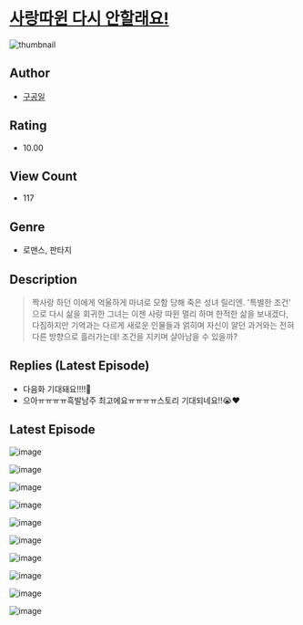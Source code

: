 # [사랑따윈 다시 안할래요!](https://comic.naver.com/challenge/list?titleId=811134)
![thumbnail](https://image-comic.pstatic.net/user_contents_data/challenge_comic/2023/05/25/261816/upload_3473232112052758072_480x623.jpeg)

## Author
- [구공일](https://comic.naver.com/artistTitle?id=261816)

## Rating
- 10.00

## View Count
- 117

## Genre
- 로맨스, 판타지

## Description
> 짝사랑 하던 이에게 억울하게 마녀로 모함 당해 죽은 성녀 릴리엔. '특별한 조건' 으로 다시 삶을 회귀한 그녀는 이젠 사랑 따윈 멀리 하며 한적한 삶을 보내겠다, 다짐하지만 기억과는 다르게 새로운 인물들과 얽히며 자신이 알던 과거와는 전혀 다른 방향으로 흘러가는데! 조건을 지키며 살아남을 수 있을까?

## Replies (Latest Episode)
- 다음화 기대돼요!!!!🫢
- 으아ㅠㅠㅠㅠ흑발남주 최고에요ㅠㅠㅠㅠ스토리 기대되네요!!😭❤

## Latest Episode
![image](https://image-comic.pstatic.net/user_contents_data/challenge_comic/2023/05/25/261816/upload_4121183097509536564.jpeg)

![image](https://image-comic.pstatic.net/user_contents_data/challenge_comic/2023/05/25/261816/upload_4136056212719614260.jpeg)

![image](https://image-comic.pstatic.net/user_contents_data/challenge_comic/2023/05/25/261816/upload_3702582747164402020.jpeg)

![image](https://image-comic.pstatic.net/user_contents_data/challenge_comic/2023/05/25/261816/upload_7148955558848248121.jpeg)

![image](https://image-comic.pstatic.net/user_contents_data/challenge_comic/2023/05/25/261816/upload_3919086490901427813.jpeg)

![image](https://image-comic.pstatic.net/user_contents_data/challenge_comic/2023/05/25/261816/upload_3904674968660752432.jpeg)

![image](https://image-comic.pstatic.net/user_contents_data/challenge_comic/2023/05/25/261816/upload_7377239478688035378.jpeg)

![image](https://image-comic.pstatic.net/user_contents_data/challenge_comic/2023/05/25/261816/upload_4122258415650681656.jpeg)

![image](https://image-comic.pstatic.net/user_contents_data/challenge_comic/2023/05/25/261816/upload_3630289867052889698.jpeg)

![image](https://image-comic.pstatic.net/user_contents_data/challenge_comic/2023/05/25/261816/upload_7077519197456261937.jpeg)
